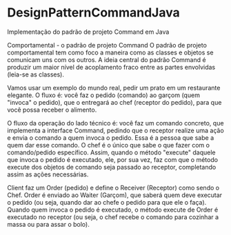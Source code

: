 # DesignPatternCommandJava
Implementação do padrão de projeto Command em Java

Comportamental - o padrão de projeto Command
O padrão de projeto comportamental tem como foco a maneira como as classes e objetos se comunicam uns com os outros. A ideia central do padrão Command é produzir um maior nível de acoplamento fraco entre as partes envolvidas (leia-se as classes).

Vamos usar um exemplo do mundo real, pedir um prato em um restaurante elegante. O fluxo é: você faz o pedido (comando) ao garçom (quem "invoca" o pedido), que o entregará ao chef (receptor do pedido), para que você possa receber o alimento.

O fluxo da operação do lado técnico é: você faz um comando concreto, que implementa a interface Command, pedindo que o receptor realize uma ação e envia o comando a quem invoca o pedido. Essa é a pessoa que sabe a quem dar esse comando. O chef é o único que sabe o que fazer com o comando/pedido específico. Assim, quando o método "execute" daquele que invoca o pedido é executado, ele, por sua vez, faz com que o método execute dos objetos de comando seja passado ao receptor, completando assim as ações necessárias.

Client faz um Order (pedido) e define o Receiver (Receptor) como sendo o Chef. Order é enviado ao Waiter (Garçom), que saberá quem deve executar o pedido (ou seja, quando dar ao chefe o pedido para que ele o faça). Quando quem invoca o pedido é executado, o método execute de Order é executado no receptor (ou seja, o chef recebe o comando para cozinhar a massa ou para assar o bolo).

